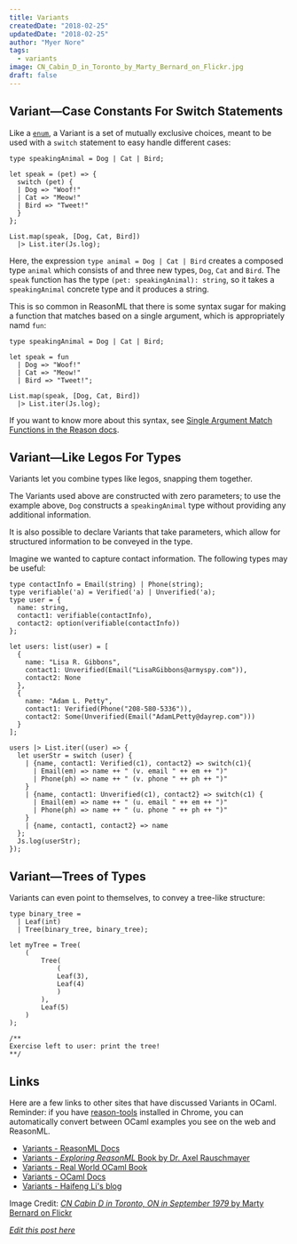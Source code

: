 ```yaml
---
title: Variants
createdDate: "2018-02-25"
updatedDate: "2018-02-25"
author: "Myer Nore"
tags:
  - variants
image: CN_Cabin_D_in_Toronto_by_Marty_Bernard_on_Flickr.jpg
draft: false
---
```


## Variant—Case Constants For Switch Statements

Like a [`enum`](https://en.wikipedia.org/wiki/Enumerated_type#TypeScript),
a Variant is a set of mutually exclusive choices, meant to be used
with a `switch` statement to easy handle different cases:

```reason
type speakingAnimal = Dog | Cat | Bird;

let speak = (pet) => {
  switch (pet) {
  | Dog => "Woof!"
  | Cat => "Meow!"
  | Bird => "Tweet!"
  }
};

List.map(speak, [Dog, Cat, Bird])
  |> List.iter(Js.log);
```

Here, the expression `type animal = Dog | Cat | Bird` creates a
composed type `animal` which consists of and three new types,
`Dog`, `Cat` and `Bird`. The `speak` function has the type
`(pet: speakingAnimal): string`, so it takes a `speakingAnimal`
concrete type and it produces a string.

This is so common in ReasonML that there is some syntax sugar for
making a function that matches based on a single argument,
which is appropriately namd `fun`:

```reason
type speakingAnimal = Dog | Cat | Bird;

let speak = fun
  | Dog => "Woof!"
  | Cat => "Meow!"
  | Bird => "Tweet!";

List.map(speak, [Dog, Cat, Bird])
  |> List.iter(Js.log);
```

If you want to know more about this syntax, see
[Single Argument Match Functions in the Reason docs](https://reasonml.github.io/docs/en/comparison-to-ocaml.html#single-argument-match-functions).

## Variant—Like Legos For Types

Variants let you combine types like legos, snapping them together.

The Variants used above are constructed with zero parameters; to use
the example above, `Dog` constructs a `speakingAnimal` type without
providing any additional information.

It is also possible to declare Variants that take parameters, which allow
for structured information to be conveyed in the type.

Imagine we wanted to capture contact information. The following types
may be useful:

```reason
type contactInfo = Email(string) | Phone(string);
type verifiable('a) = Verified('a) | Unverified('a);
type user = {
  name: string,
  contact1: verifiable(contactInfo),
  contact2: option(verifiable(contactInfo))
};

let users: list(user) = [
  {
    name: "Lisa R. Gibbons",
    contact1: Unverified(Email("LisaRGibbons@armyspy.com")),
    contact2: None
  },
  {
    name: "Adam L. Petty",
    contact1: Verified(Phone("208-580-5336")),
    contact2: Some(Unverified(Email("AdamLPetty@dayrep.com")))
  }
];

users |> List.iter((user) => {
  let userStr = switch (user) {
    | {name, contact1: Verified(c1), contact2} => switch(c1){
      | Email(em) => name ++ " (v. email " ++ em ++ ")"
      | Phone(ph) => name ++ " (v. phone " ++ ph ++ ")"
    }
    | {name, contact1: Unverified(c1), contact2} => switch(c1) {
      | Email(em) => name ++ " (u. email " ++ em ++ ")"
      | Phone(ph) => name ++ " (u. phone " ++ ph ++ ")"
    }
    | {name, contact1, contact2} => name
  };
  Js.log(userStr);
});
```

## Variant—Trees of Types

Variants can even point to themselves, to convey a tree-like structure:

```reason
type binary_tree =
  | Leaf(int)
  | Tree(binary_tree, binary_tree);

let myTree = Tree(
    (
        Tree(
            (
            Leaf(3),
            Leaf(4)
            )
        ),
        Leaf(5)
    )
);

/**
Exercise left to user: print the tree!
**/
```

## Links

Here are a few links to other sites that have discussed Variants in
OCaml. Reminder: if you have [reason-tools](https://github.com/reasonml/reason-tools)
installed in Chrome, you can automatically convert between OCaml examples
you see on the web and ReasonML.

-   [Variants - ReasonML Docs](https://reasonml.github.io/docs/en/variant.html)
-   [Variants - _Exploring ReasonML_ Book by Dr. Axel Rauschmayer](http://reasonmlhub.com/exploring-reasonml/ch_variants.html)
-   [Variants - Real World OCaml Book](https://realworldocaml.org/v1/en/html/variants.html)
-   [Variants - OCaml Docs](https://ocaml.org/learn/tutorials/data_types_and_matching.html#Variants-qualified-unions-and-enums)
-   [Variants - Haifeng Li's blog](https://haifengl.wordpress.com/2014/07/07/ocaml-algebraic-data-types/)

Image Credit: [_CN Cabin D in Toronto, ON in September 1979_ by Marty Bernard on Flickr](https://www.flickr.com/photos/129679309@N05/32569599444/in/photolist-RC4Hd1-qhmqiA-bVcPXy-dYSEjP-pZq2kZ-iGgxJm-pYe764-SarC3H-V1ZZXS-S2jFSV-RD9TFL-og85Jk-e8ZH8z-SarCrZ-fAt8uA-dj84X4-fHefXD-ekbZ9d-fEdYa8-4f7tYS-e7ppLe-e77Gc9-6Ju6DB-88sE3m-aixzwa-q3Mv4v-85xzzy-omYRht-nYDooo-cCqh2d-22tvuqF-f3FnJ-nQGj9r-34gAKS-4DMuyv-bCcJcX-bCcHcR-SARC5E-pj8Yga-fNXRjJ-88pqqH-fEdZZF-qdN8Bz-dN6QcC-8Ygz59-pvifGf-BMLF4X-dx5pDh-UoeTw6-aZM6kZ)

_[Edit this post here](https://github.com/codekiln/gradus-reason/tree/master/data/steps/2018-02-25--variants/index.md)_
